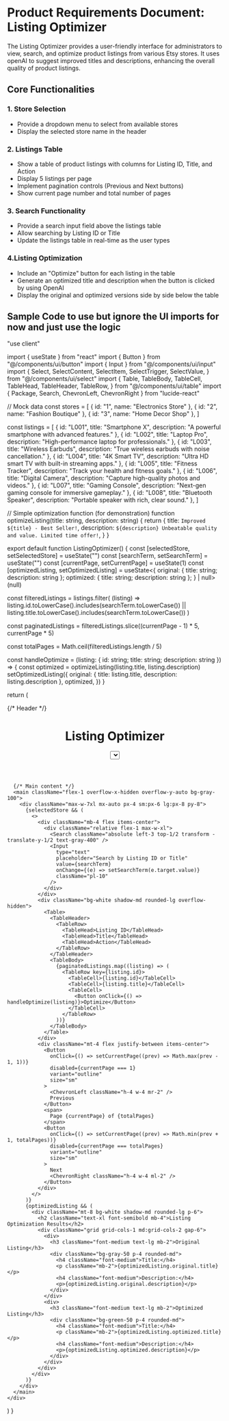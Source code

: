 # Product Requirements Document: Listing Optimizer

The Listing Optimizer provides a user-friendly interface for administrators to view, search, and optimize product listings from various Etsy stores. It uses openAI to suggest improved titles and descriptions, enhancing the overall quality of product listings.

## Core Functionalities

### 1. Store Selection
- Provide a dropdown menu to select from available stores
- Display the selected store name in the header

### 2. Listings Table
- Show a table of product listings with columns for Listing ID, Title, and Action
- Display 5 listings per page
- Implement pagination controls (Previous and Next buttons)
- Show current page number and total number of pages

### 3. Search Functionality
- Provide a search input field above the listings table
- Allow searching by Listing ID or Title
- Update the listings table in real-time as the user types

### 4.Listing Optimization
- Include an "Optimize" button for each listing in the table
- Generate an optimized title and description when the button is clicked by using OpenAI
- Display the original and optimized versions side by side below the table

## Sample Code to use but ignore the UI imports for now and just use the logic

"use client"

import { useState } from "react"
import { Button } from "@/components/ui/button"
import { Input } from "@/components/ui/input"
import {
  Select,
  SelectContent,
  SelectItem,
  SelectTrigger,
  SelectValue,
} from "@/components/ui/select"
import {
  Table,
  TableBody,
  TableCell,
  TableHead,
  TableHeader,
  TableRow,
} from "@/components/ui/table"
import { Package, Search, ChevronLeft, ChevronRight } from "lucide-react"

// Mock data
const stores = [
  { id: "1", name: "Electronics Store" },
  { id: "2", name: "Fashion Boutique" },
  { id: "3", name: "Home Decor Shop" },
]

const listings = [
  { id: "L001", title: "Smartphone X", description: "A powerful smartphone with advanced features." },
  { id: "L002", title: "Laptop Pro", description: "High-performance laptop for professionals." },
  { id: "L003", title: "Wireless Earbuds", description: "True wireless earbuds with noise cancellation." },
  { id: "L004", title: "4K Smart TV", description: "Ultra HD smart TV with built-in streaming apps." },
  { id: "L005", title: "Fitness Tracker", description: "Track your health and fitness goals." },
  { id: "L006", title: "Digital Camera", description: "Capture high-quality photos and videos." },
  { id: "L007", title: "Gaming Console", description: "Next-gen gaming console for immersive gameplay." },
  { id: "L008", title: "Bluetooth Speaker", description: "Portable speaker with rich, clear sound." },
]

// Simple optimization function (for demonstration)
function optimizeListing(title: string, description: string) {
  return {
    title: `Improved ${title} - Best Seller!`,
    description: `${description} Unbeatable quality and value. Limited time offer!`,
  }
}

export default function ListingOptimizer() {
  const [selectedStore, setSelectedStore] = useState("")
  const [searchTerm, setSearchTerm] = useState("")
  const [currentPage, setCurrentPage] = useState(1)
  const [optimizedListing, setOptimizedListing] = useState<{
    original: { title: string; description: string };
    optimized: { title: string; description: string };
  } | null>(null)

  const filteredListings = listings.filter(
    (listing) =>
      listing.id.toLowerCase().includes(searchTerm.toLowerCase()) ||
      listing.title.toLowerCase().includes(searchTerm.toLowerCase())
  )

  const paginatedListings = filteredListings.slice((currentPage - 1) * 5, currentPage * 5)

  const totalPages = Math.ceil(filteredListings.length / 5)

  const handleOptimize = (listing: { id: string; title: string; description: string }) => {
    const optimized = optimizeListing(listing.title, listing.description)
    setOptimizedListing({
      original: { title: listing.title, description: listing.description },
      optimized,
    })
  }

  return (
    <div className="flex flex-col h-screen bg-gray-100">
      {/* Header */}
      <header className="bg-white shadow-sm z-10">
        <div className="max-w-7xl mx-auto py-4 px-4 sm:px-6 lg:px-8 flex items-center justify-between">
          <h1 className="text-2xl font-bold flex items-center">
            <Package className="mr-2" />
            Listing Optimizer
          </h1>
          <div className="w-64">
            <Select value={selectedStore} onValueChange={setSelectedStore}>
              <SelectTrigger>
                <SelectValue placeholder="Select a store" />
              </SelectTrigger>
              <SelectContent>
                {stores.map((store) => (
                  <SelectItem key={store.id} value={store.id}>
                    {store.name}
                  </SelectItem>
                ))}
              </SelectContent>
            </Select>
          </div>
        </div>
      </header>

      {/* Main content */}
      <main className="flex-1 overflow-x-hidden overflow-y-auto bg-gray-100">
        <div className="max-w-7xl mx-auto px-4 sm:px-6 lg:px-8 py-8">
          {selectedStore && (
            <>
              <div className="mb-4 flex items-center">
                <div className="relative flex-1 max-w-xl">
                  <Search className="absolute left-3 top-1/2 transform -translate-y-1/2 text-gray-400" />
                  <Input
                    type="text"
                    placeholder="Search by Listing ID or Title"
                    value={searchTerm}
                    onChange={(e) => setSearchTerm(e.target.value)}
                    className="pl-10"
                  />
                </div>
              </div>
              <div className="bg-white shadow-md rounded-lg overflow-hidden">
                <Table>
                  <TableHeader>
                    <TableRow>
                      <TableHead>Listing ID</TableHead>
                      <TableHead>Title</TableHead>
                      <TableHead>Action</TableHead>
                    </TableRow>
                  </TableHeader>
                  <TableBody>
                    {paginatedListings.map((listing) => (
                      <TableRow key={listing.id}>
                        <TableCell>{listing.id}</TableCell>
                        <TableCell>{listing.title}</TableCell>
                        <TableCell>
                          <Button onClick={() => handleOptimize(listing)}>Optimize</Button>
                        </TableCell>
                      </TableRow>
                    ))}
                  </TableBody>
                </Table>
              </div>
              <div className="mt-4 flex justify-between items-center">
                <Button
                  onClick={() => setCurrentPage((prev) => Math.max(prev - 1, 1))}
                  disabled={currentPage === 1}
                  variant="outline"
                  size="sm"
                >
                  <ChevronLeft className="h-4 w-4 mr-2" />
                  Previous
                </Button>
                <span>
                  Page {currentPage} of {totalPages}
                </span>
                <Button
                  onClick={() => setCurrentPage((prev) => Math.min(prev + 1, totalPages))}
                  disabled={currentPage === totalPages}
                  variant="outline"
                  size="sm"
                >
                  Next
                  <ChevronRight className="h-4 w-4 ml-2" />
                </Button>
              </div>
            </>
          )}
          {optimizedListing && (
            <div className="mt-8 bg-white shadow-md rounded-lg p-6">
              <h2 className="text-xl font-semibold mb-4">Listing Optimization Results</h2>
              <div className="grid grid-cols-1 md:grid-cols-2 gap-6">
                <div>
                  <h3 className="font-medium text-lg mb-2">Original Listing</h3>
                  <div className="bg-gray-50 p-4 rounded-md">
                    <h4 className="font-medium">Title:</h4>
                    <p className="mb-2">{optimizedListing.original.title}</p>
                    <h4 className="font-medium">Description:</h4>
                    <p>{optimizedListing.original.description}</p>
                  </div>
                </div>
                <div>
                  <h3 className="font-medium text-lg mb-2">Optimized Listing</h3>
                  <div className="bg-green-50 p-4 rounded-md">
                    <h4 className="font-medium">Title:</h4>
                    <p className="mb-2">{optimizedListing.optimized.title}</p>
                    <h4 className="font-medium">Description:</h4>
                    <p>{optimizedListing.optimized.description}</p>
                  </div>
                </div>
              </div>
            </div>
          )}
        </div>
      </main>
    </div>
  )
}
